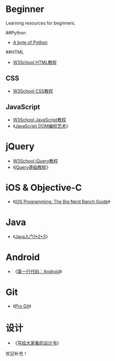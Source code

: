 Beginner
================

Learning resources for beginners.

##Python

* [A byte of Python](http://www.swaroopch.com/notes/python/)

##HTML

* [W3School HTML教程](http://www.w3school.com.cn/html/index.asp)

## CSS

* [W3School CSS教程](http://www.w3school.com.cn/css/index.asp)

## JavaScript

* [W3School JavaScript教程](http://www.w3school.com.cn/js/index.asp)
* 《[JavaScript DOM编程艺术](http://book.douban.com/subject/6038371/)》

# jQuery

* [W3School jQuery教程](http://www.w3school.com.cn/jquery/index.asp)
* 《[jQuery基础教程](http://book.douban.com/subject/25733582/)》

# iOS & Objective-C

* 《[iOS Programming: The Big Nerd Ranch Guide](http://www.amazon.com/dp/0321942051)》

# Java

* 《[Java入门1•2•3](http://book.douban.com/subject/4732242/)》

# Android

* 《[第一行代码：Android](http://book.douban.com/subject/25942191/)》

# Git

* 《[Pro Git](http://git-scm.com/book/en/v2)》

# 设计

* 《[写给大家看的设计书](http://book.douban.com/subject/3323633/)》

欢迎补充！
